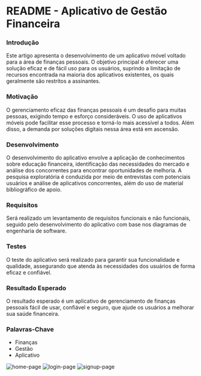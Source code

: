 # README - Aplicativo de Gestão Financeira
### Introdução
Este artigo apresenta o desenvolvimento de um aplicativo móvel voltado para a área de finanças pessoais. O objetivo principal é oferecer uma solução eficaz e de fácil uso para os usuários, suprindo a limitação de recursos encontrada na maioria dos aplicativos existentes, os quais geralmente são restritos a assinantes.

### Motivação
O gerenciamento eficaz das finanças pessoais é um desafio para muitas pessoas, exigindo tempo e esforço consideráveis. O uso de aplicativos móveis pode facilitar esse processo e torná-lo mais acessível a todos. Além disso, a demanda por soluções digitais nessa área está em ascensão.

### Desenvolvimento
O desenvolvimento do aplicativo envolve a aplicação de conhecimentos sobre educação financeira, identificação das necessidades do mercado e análise dos concorrentes para encontrar oportunidades de melhoria. A pesquisa exploratória é conduzida por meio de entrevistas com potenciais usuários e análise de aplicativos concorrentes, além do uso de material bibliográfico de apoio.

### Requisitos
Será realizado um levantamento de requisitos funcionais e não funcionais, seguido pelo desenvolvimento do aplicativo com base nos diagramas de engenharia de software.

### Testes
O teste do aplicativo será realizado para garantir sua funcionalidade e qualidade, assegurando que atenda às necessidades dos usuários de forma eficaz e confiável.

### Resultado Esperado
O resultado esperado é um aplicativo de gerenciamento de finanças pessoais fácil de usar, confiável e seguro, que ajude os usuários a melhorar sua saúde financeira.

### Palavras-Chave
* Finanças
* Gestão
* Aplicativo

  
![home-page](https://github.com/user-attachments/assets/567f0821-0cfb-4907-92ab-650b2f2c76d2)
![login-page](https://github.com/user-attachments/assets/ff4dc32b-1527-406d-9830-413b672d05b4)
![signup-page](https://github.com/user-attachments/assets/0244f56d-c06b-4e08-9a9b-ab30aa7bdb28)


